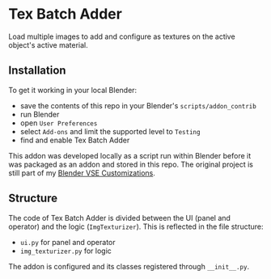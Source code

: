 # Tex Batch Adder

Load multiple images to add and configure as textures on the active object's active material.

## Installation

To get it working in your local Blender:
- save the contents of this repo in your Blender's `scripts/addon_contrib`
- run Blender
- open `User Preferences`
- select `Add-ons` and limit the supported level to `Testing`
- find and enable Tex Batch Adder

This addon was developed locally as a script run within Blender before it was packaged as an addon and stored in this repo. The original project is still part of my [Blender VSE Customizations](https://github.com/Botmasher/blender-vse-customizations).

## Structure

The code of Tex Batch Adder is divided between the UI (panel and operator) and the logic (`ImgTexturizer`). This is reflected in the file structure:
- `ui.py` for panel and operator
- `img_texturizer.py` for logic

The addon is configured and its classes registered through `__init__.py`.

